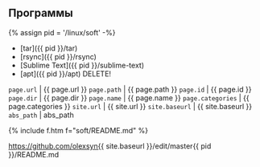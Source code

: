 ## Программы

{% assign pid = '/linux/soft' -%}

- [tar]({{ pid }}/tar)
- [rsync]({{ pid }}/rsync)
- [Sublime Text]({{ pid }}/sublime-text)
- [apt]({{ pid }}/apt) <span class="r">DELETE!</span>

`page.url` | {{ page.url }}
`page.path` | {{ page.path }}
`page.id` | {{ page.id }}
`page.dir` | {{ page.dir }}
`page.name` | {{ page.name }}
`page.categories` | {{ page.categories }}
`site.url` | {{ site.url }}
`site.baseurl` | {{ site.baseurl }}
`abs_path` | abs_path

{% include f.htm f="soft/README.md" %}

https://github.com/olexsyn{{ site.baseurl }}/edit/master{{ pid }}/README.md
